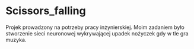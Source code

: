 # Scissors_falling
Projek prowadzony na potrzeby pracy inżynierskiej. Moim zadaniem było stworzenie sieci neuronowej wykrywającej upadek nożyczek gdy w tle gra muzyka. 
